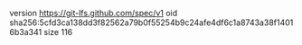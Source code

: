 version https://git-lfs.github.com/spec/v1
oid sha256:5cfd3ca138dd3f82562a79b0f55254b9c24afe4df6c1a8743a38f14016b3a341
size 116
